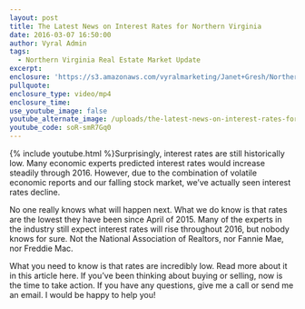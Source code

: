 ```yaml
---
layout: post
title: The Latest News on Interest Rates for Northern Virginia
date: 2016-03-07 16:50:00
author: Vyral Admin
tags:
  - Northern Virginia Real Estate Market Update
excerpt:
enclosure: 'https://s3.amazonaws.com/vyralmarketing/Janet+Gresh/Northern+Virginia+Real+Estate+Agent-+Interest+Rates+Are+Still+Low.mp4'
pullquote:
enclosure_type: video/mp4
enclosure_time:
use_youtube_image: false
youtube_alternate_image: /uploads/the-latest-news-on-interest-rates-for-northern-virginia.jpg
youtube_code: soR-smR7Gq0
---
```



{% include youtube.html %}Surprisingly, interest rates are still historically low. Many economic experts predicted interest rates would increase steadily through 2016. However, due to the combination of volatile economic reports and our falling stock market, we’ve actually seen interest rates decline.

No one really knows what will happen next. What we do know is that rates are the lowest they have been since April of 2015. Many of the experts in the industry still expect interest rates will rise throughout 2016, but nobody knows for sure. Not the National Association of Realtors, nor Fannie Mae, nor Freddie Mac.

What you need to know is that rates are incredibly low. Read more about it in this article here. If you’ve been thinking about buying or selling, now is the time to take action. If you have any questions, give me a call or send me an email. I would be happy to help you!